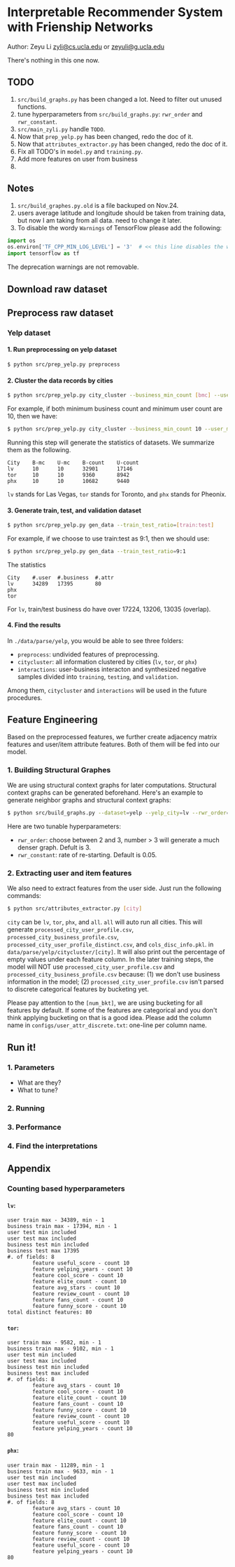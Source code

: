 # Interpretable Recommender System with Frienship Networks

Author: Zeyu Li <zyli@cs.ucla.edu> or <zeyuli@g.ucla.edu>

There's nothing in this one now.

## TODO
1. `src/build_graphs.py` has been changed a lot. Need to filter out unused functions.
2. tune hyperparameters from `src/build_graphs.py`: `rwr_order` and `rwr_constant`.
3. `src/main_zyli.py` handle `TODO`.
4. Now that `prep_yelp.py` has been changed, redo the doc of it.
5. Now that `attributes_extractor.py` has been changed, redo the doc of it.
6. Fix all TODO's in `model.py` and `training.py`.
7. Add more features on user from business 
8. 


## Notes
1. `src/build_graphes.py.old` is a file backuped on Nov.24.
2. users average latitude and longitude should be taken from training data, 
    but now I am taking from all data. need to change it later.
3. To disable the wordy `Warnings` of TensorFlow please add the following:
```python
import os
os.environ['TF_CPP_MIN_LOG_LEVEL'] = '3'  # << this line disables the warnings
import tensorflow as tf
```
The deprecation warnings are not removable.

## Download raw dataset

## Preprocess raw dataset

### Yelp dataset

#### 1. Run preprocessing on yelp dataset
```bash
$ python src/prep_yelp.py preprocess
```

#### 2. Cluster the data records by cities
```bash
$ python src/prep_yelp.py city_cluster --business_min_count [bmc] --user_min_count [umc]
```

For example, if both minimum business count and minimum user count are 10, then we have:
```bash
$ python src/prep_yelp.py city_cluster --business_min_count 10 --user_min_count 10
```

Running this step will generate the statistics of datasets. We summarize them as the following.
```text
City    B-mc    U-mc    B-count    U-count
lv      10      10      32901      17146
tor     10      10      9360       8942
phx     10      10      10682      9440
```
`lv` stands for Las Vegas, `tor` stands for Toronto, and `phx` stands for Pheonix.

#### 3. Generate train, test, and validation dataset
```bash
$ python src/prep_yelp.py gen_data --train_test_ratio=[train:test]
```
For example, if we choose to use train:test as 9:1, then we should use:
```bash
$ python src/prep_yelp.py gen_data --train_test_ratio=9:1
```

The statistics
```text
City    #.user  #.business  #.attr   
lv      34289   17395       80       
phx
tor
```

For `lv`, train/test business do have over 17224, 13206, 13035 (overlap).

#### 4. Find the results
In `./data/parse/yelp`, you would be able to see three folders:
* `preprocess`: undivided features of preprocessing.
* `citycluster`: all information clustered by cities (`lv`, `tor`, or `phx`)
* `interactions`: user-business interacton and synthesized negative samples divided into `training`,
    `testing`, and `validation`.


Among them, `citycluster` and `interactions` will be used in the future procedures.

## Feature Engineering 
Based on the preprocessed features, we further create adjacency matrix features 
and user/item attribute features. Both of them will be fed into our model.

### 1. Building Structural Graphes

We are using structural context graphs for later computations. 
Structural context graphs can be generated beforehand.
Here's an example to generate neighbor graphs and structural context graphs:
```bash
$ python src/build_graphs.py --dataset=yelp --yelp_city=lv --rwr_order=3 --rwr_constant 0.05 --use_sparse_mat=True
```
Here are two tunable hyperparameters:
* `rwr_order`: choose between 2 and 3, number > 3 will generate a much denser graph. Defult is 3.
* `rwr_constant`: rate of re-starting. Default is 0.05.


### 2. Extracting user and item features

We also need to extract features from the user side. Just run the following commands:
```bash
$ python src/attributes_extractor.py [city]
```
`city` can be `lv`, `tor`, `phx`, and `all`. `all` will auto run all cities.
This will generate `processed_city_user_profile.csv`, `processed_city_business_profile.csv`, `processed_city_user_profile_distinct.csv`, and `cols_disc_info.pkl`.
in `data/parse/yelp/citycluster/[city]`. 
It will also print out the percentage of empty values under each feature column.
In the later training steps, the model will NOT use `processed_city_user_profile.csv` and `processed_city_business_profile.csv` because: (1) we don't use business information in the model; (2) `processed_city_user_profile.csv` isn't parsed to discrete categorical features by bucketing yet.

Please pay attention to the `[num_bkt]`, we are using bucketing for all features by default. If some of the features are categorical and you don't think applying bucketing on that is a good idea. Please add the column name in `configs/user_attr_discrete.txt`: one-line per column name.


## Run it!

### 1. Parameters
 - What are they?
 - What to tune?

### 2. Running 

### 3. Performance

### 4. Find the interpretations


## Appendix

### Counting based hyperparameters

#### `lv`:
```text
user train max - 34389, min - 1
business train max - 17394, min - 1
user test min included
user test max included
business test min included
business test max 17395
#. of fields: 8
        feature useful_score - count 10
        feature yelping_years - count 10
        feature cool_score - count 10
        feature elite_count - count 10
        feature avg_stars - count 10
        feature review_count - count 10
        feature fans_count - count 10
        feature funny_score - count 10
total distinct features: 80
```

#### `tor`:
```text
user train max - 9582, min - 1
business train max - 9102, min - 1
user test min included
user test max included
business test min included
business test max included
#. of fields: 8
        feature avg_stars - count 10
        feature cool_score - count 10
        feature elite_count - count 10
        feature fans_count - count 10
        feature funny_score - count 10
        feature review_count - count 10
        feature useful_score - count 10
        feature yelping_years - count 10
80
```

#### `phx`:
```text
user train max - 11289, min - 1
business train max - 9633, min - 1
user test min included
user test max included
business test min included
business test max included
#. of fields: 8
        feature avg_stars - count 10
        feature cool_score - count 10
        feature elite_count - count 10
        feature fans_count - count 10
        feature funny_score - count 10
        feature review_count - count 10
        feature useful_score - count 10
        feature yelping_years - count 10
80
```


